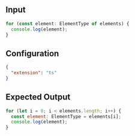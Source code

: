 
## Input
```javascript input
for (const element: ElementType of elements) {
  console.log(element);
}
```

## Configuration
```json configuration
{
  "extension": "ts"
}
```

## Expected Output
```javascript expected output
for (let i = 0; i < elements.length; i++) {
  const element: ElementType = elements[i];
  console.log(element);
}
```

